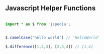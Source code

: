 ## Javascript Helper Functions

```js

import * as $ from 'jspedia';


$.camelCase('hello world') // 'HelloWorld'

$.difference([1,2,3], [2,3,4]) // [1,4]

```